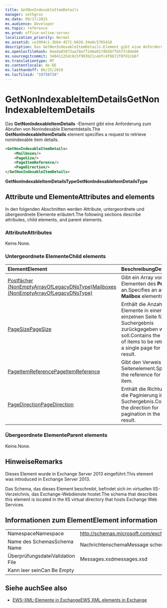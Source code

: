 ```yaml
---
title: GetNonIndexableItemDetails
manager: sethgros
ms.date: 09/17/2015
ms.audience: Developer
ms.topic: reference
ms.prod: office-online-server
localization_priority: Normal
ms.assetid: ce3994c1-3bb4-4571-b026-34a6c5705410
description: Das GetNonIndexableItemDetails-Element gibt eine Anforderung zum Abrufen von Nonindexable Elementdetails.
ms.openlocfilehash: 0aeda85973aa78eff240a017db58ffb57fc0de06
ms.sourcegitcommit: 34041125dc8c5f993b21cebfc4f8b72f0fd2cb6f
ms.translationtype: MT
ms.contentlocale: de-DE
ms.lasthandoff: 06/25/2018
ms.locfileid: "19758734"
---
```

# <a name="getnonindexableitemdetails"></a><span data-ttu-id="d5fa5-103">GetNonIndexableItemDetails</span><span class="sxs-lookup"><span data-stu-id="d5fa5-103">GetNonIndexableItemDetails</span></span>

<span data-ttu-id="d5fa5-104">Das **GetNonIndexableItemDetails** -Element gibt eine Anforderung zum Abrufen von Nonindexable Elementdetails.</span><span class="sxs-lookup"><span data-stu-id="d5fa5-104">The **GetNonIndexableItemDetails** element specifies a request to retrieve nonindexable item details.</span></span> 
  
```XML
<GetNonIndexableItemDetails>
    <Mailboxes/>
    <PageSize/>
    <PageItemReference/>
    <PageDirection/>
</GetNonIndexableItemDetails>
```

 <span data-ttu-id="d5fa5-105">**GetNonIndexableItemDetailsType**</span><span class="sxs-lookup"><span data-stu-id="d5fa5-105">**GetNonIndexableItemDetailsType**</span></span>
## <a name="attributes-and-elements"></a><span data-ttu-id="d5fa5-106">Attribute und Elemente</span><span class="sxs-lookup"><span data-stu-id="d5fa5-106">Attributes and elements</span></span>

<span data-ttu-id="d5fa5-107">In den folgenden Abschnitten werden Attribute, untergeordnete und übergeordnete Elemente erläutert.</span><span class="sxs-lookup"><span data-stu-id="d5fa5-107">The following sections describe attributes, child elements, and parent elements.</span></span>
  
### <a name="attributes"></a><span data-ttu-id="d5fa5-108">Attribute</span><span class="sxs-lookup"><span data-stu-id="d5fa5-108">Attributes</span></span>

<span data-ttu-id="d5fa5-109">Keine.</span><span class="sxs-lookup"><span data-stu-id="d5fa5-109">None.</span></span>
  
### <a name="child-elements"></a><span data-ttu-id="d5fa5-110">Untergeordnete Elemente</span><span class="sxs-lookup"><span data-stu-id="d5fa5-110">Child elements</span></span>

|<span data-ttu-id="d5fa5-111">**Element**</span><span class="sxs-lookup"><span data-stu-id="d5fa5-111">**Element**</span></span>|<span data-ttu-id="d5fa5-112">**Beschreibung**</span><span class="sxs-lookup"><span data-stu-id="d5fa5-112">**Description**</span></span>|
|:-----|:-----|
|[<span data-ttu-id="d5fa5-113">Postfächer (NonEmptyArrayOfLegacyDNsType)</span><span class="sxs-lookup"><span data-stu-id="d5fa5-113">Mailboxes (NonEmptyArrayOfLegacyDNsType)</span></span>](mailboxes-nonemptyarrayoflegacydnstype.md) <br/> |<span data-ttu-id="d5fa5-114">Gibt ein Array von Elementen des **Postfachs** an.</span><span class="sxs-lookup"><span data-stu-id="d5fa5-114">Specifies an array of **Mailbox** elements.</span></span>  <br/> |
|[<span data-ttu-id="d5fa5-115">PageSize</span><span class="sxs-lookup"><span data-stu-id="d5fa5-115">PageSize</span></span>](pagesize.md) <br/> |<span data-ttu-id="d5fa5-116">Enthält die Anzahl der Elemente in einer einzelnen Seite für ein Suchergebnis zurückgegeben werden soll.</span><span class="sxs-lookup"><span data-stu-id="d5fa5-116">Contains the number of items to be returned in a single page for a search result.</span></span>  <br/> |
|[<span data-ttu-id="d5fa5-117">PageItemReference</span><span class="sxs-lookup"><span data-stu-id="d5fa5-117">PageItemReference</span></span>](pageitemreference.md) <br/> |<span data-ttu-id="d5fa5-118">Gibt den Verweis für ein Seitenelement.</span><span class="sxs-lookup"><span data-stu-id="d5fa5-118">Specifies the reference for a page item.</span></span>  <br/> |
|[<span data-ttu-id="d5fa5-119">PageDirection</span><span class="sxs-lookup"><span data-stu-id="d5fa5-119">PageDirection</span></span>](pagedirection.md) <br/> |<span data-ttu-id="d5fa5-120">Enthält die Richtung für die Paginierung in das Suchergebnis.</span><span class="sxs-lookup"><span data-stu-id="d5fa5-120">Contains the direction for pagination in the search result.</span></span>  <br/> |
   
### <a name="parent-elements"></a><span data-ttu-id="d5fa5-121">Übergeordnete Elemente</span><span class="sxs-lookup"><span data-stu-id="d5fa5-121">Parent elements</span></span>

<span data-ttu-id="d5fa5-122">Keine.</span><span class="sxs-lookup"><span data-stu-id="d5fa5-122">None.</span></span>
  
## <a name="remarks"></a><span data-ttu-id="d5fa5-123">Hinweise</span><span class="sxs-lookup"><span data-stu-id="d5fa5-123">Remarks</span></span>

<span data-ttu-id="d5fa5-124">Dieses Element wurde in Exchange Server 2013 eingeführt.</span><span class="sxs-lookup"><span data-stu-id="d5fa5-124">This element was introduced in Exchange Server 2013.</span></span>
  
<span data-ttu-id="d5fa5-125">Das Schema, das dieses Element beschreibt, befindet sich im virtuellen IIS-Verzeichnis, das Exchange-Webdienste hostet.</span><span class="sxs-lookup"><span data-stu-id="d5fa5-125">The schema that describes this element is located in the IIS virtual directory that hosts Exchange Web Services.</span></span>
  
## <a name="element-information"></a><span data-ttu-id="d5fa5-126">Informationen zum Element</span><span class="sxs-lookup"><span data-stu-id="d5fa5-126">Element information</span></span>

|||
|:-----|:-----|
|<span data-ttu-id="d5fa5-127">Namespace</span><span class="sxs-lookup"><span data-stu-id="d5fa5-127">Namespace</span></span>  <br/> |http://schemas.microsoft.com/exchange/services/2006/messages  <br/> |
|<span data-ttu-id="d5fa5-128">Name des Schemas</span><span class="sxs-lookup"><span data-stu-id="d5fa5-128">Schema Name</span></span>  <br/> |<span data-ttu-id="d5fa5-129">Nachrichtenschema</span><span class="sxs-lookup"><span data-stu-id="d5fa5-129">Message schema</span></span>  <br/> |
|<span data-ttu-id="d5fa5-130">Überprüfungsdatei</span><span class="sxs-lookup"><span data-stu-id="d5fa5-130">Validation File</span></span>  <br/> |<span data-ttu-id="d5fa5-131">Messages.xsd</span><span class="sxs-lookup"><span data-stu-id="d5fa5-131">messages.xsd</span></span>  <br/> |
|<span data-ttu-id="d5fa5-132">Kann leer sein</span><span class="sxs-lookup"><span data-stu-id="d5fa5-132">Can Be Empty</span></span>  <br/> ||
   
## <a name="see-also"></a><span data-ttu-id="d5fa5-133">Siehe auch</span><span class="sxs-lookup"><span data-stu-id="d5fa5-133">See also</span></span>



- [<span data-ttu-id="d5fa5-134">EWS-XML-Elemente in Exchange</span><span class="sxs-lookup"><span data-stu-id="d5fa5-134">EWS XML elements in Exchange</span></span>](ews-xml-elements-in-exchange.md)


